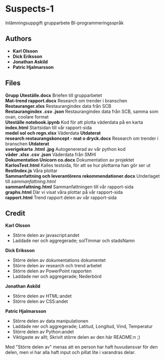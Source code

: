 # Suspects-1
Inlämningsuppgift grupparbete BI-programmeringsspråk

## Authors

* **Karl Olsson**
* **Dick Eriksson**
* **Jonathan Askild**
* **Patric Hjalmarsson**

## Files

**Grupp Uteställe.docx** Briefen till grupparbetet  
**Mat-trend rapport.docx** Research om trender i branschen  
**Restauranger.xlxs** Restaurangindex data från SCB  
**Restaurangindex .csv .json** Restaurangindex data från SCB, samma som ovan, coolare format  
**Uteställe notebook.ipynb** Kod för att plotta väderdata på en karta  
**index.html** Startsidan till vår rapport-sida  
**medel sol och regn.xlsx** Väderdata **Utdaterat**  
**research restaurangskoncept - mat o dryck.docx** Research om trender i branschen **Utdaterat**  
**sverigekarta .html .jpg** Autogenererad av vår python kod  
**väder .xlsx .csv .json** Väderdata från SMHI  
**Dokumentation Unicorn co.docx** Dokumentation av projektet  
**KarlosTest.html** Kalles testsida, för att se hur plottarna han gör ser ut  
**RestIndex.js** Våra plottar   
**Sammanfattning och leverantörens rekommendationer.docx** Underlaget till *sammanfattning.html*  
**sammanfattning.html** Sammanfattningen till vår rapport-sida  
**graphs.html** Där vi visat våra plottar på vår rapport-sida  
**rapport.html** Trend rapport delen av vår rapport-sida  


## Credit

**Karl Olsson**
* Större delen av javascript:andet
* Laddade ner och aggregerade; solTimmar och stadsNamn

**Dick Eriksson**
* Större delen av dokumentations dokumentet
* Större delen av research och trend arbetet
* Större delen av PowerPoint rapporten
* Laddade ner och aggregerade; Nederbörd

**Jonathan Askild**
* Större delen av HTML:andet
* Större delen av CSS:andet

**Patric Hjalmarsson**
* Större delen av data manipulationen
* Laddade ner och aggregerade; Latitud, Longitud, Vind, Temperatur
* Större delen av Python:andet
* Viktigaste av allt; Skrivit större delen av den här README:n ;)

Med "Större delen av" menas att en person har haft huvudansvar för den delen, men vi har alla haft input och pillat lite i varandras delar.